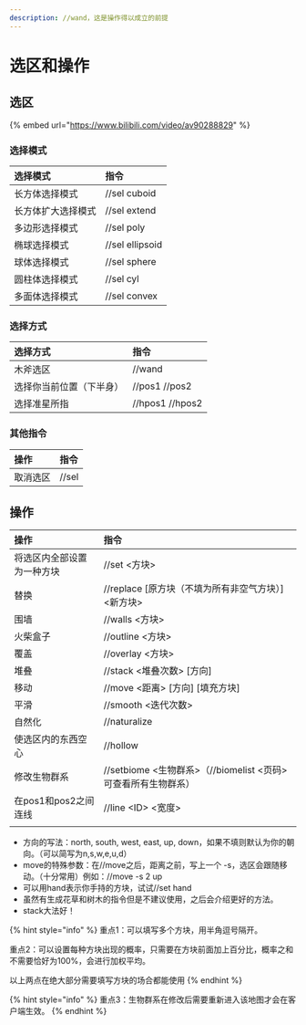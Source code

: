 ```yaml
---
description: //wand，这是操作得以成立的前提
---
```


# 选区和操作

## 选区

{% embed url="https://www.bilibili.com/video/av90288829" %}

### 选择模式

| 选择模式 | 指令 |
| :--- | :--- |
| 长方体选择模式 | //sel cuboid |
| 长方体扩大选择模式 | //sel extend |
| 多边形选择模式 | //sel poly |
| 椭球选择模式 | //sel ellipsoid |
| 球体选择模式 | //sel sphere |
| 圆柱体选择模式 | //sel cyl |
| 多面体选择模式 | //sel convex |

### 选择方式

| 选择方式 | 指令 |
| :--- | :--- |
| 木斧选区 | //wand |
| 选择你当前位置（下半身） | //pos1 //pos2 |
| 选择准星所指 | //hpos1 //hpos2 |

### 其他指令

| 操作 | 指令 |
| :--- | :--- |
| 取消选区 | //sel |

## 操作

| 操作 | 指令 |
| :--- | :--- |
| 将选区内全部设置为一种方块 | //set &lt;方块&gt; |
| 替换 | //replace \[原方块（不填为所有非空气方块）\] &lt;新方块&gt; |
| 围墙 | //walls &lt;方块&gt; |
| 火柴盒子 | //outline &lt;方块&gt; |
| 覆盖 | //overlay &lt;方块&gt; |
| 堆叠 | //stack &lt;堆叠次数&gt; \[方向\] |
| 移动 | //move &lt;距离&gt; \[方向\] \[填充方块\] |
| 平滑 | //smooth &lt;迭代次数&gt; |
| 自然化 | //naturalize |
| 使选区内的东西空心 | //hollow |
| 修改生物群系 | //setbiome &lt;生物群系&gt;（//biomelist &lt;页码&gt;可查看所有生物群系） |
| 在pos1和pos2之间连线 | //line &lt;ID&gt; &lt;宽度&gt; |
|  |  |

* 方向的写法：north, south, west, east, up, down，如果不填则默认为你的朝向。（可以简写为n,s,w,e,u,d）
* move的特殊参数：在//move之后，距离之前，写上一个 -s，选区会跟随移动。（十分常用）例如：//move -s 2 up
* 可以用hand表示你手持的方块，试试//set hand
* 虽然有生成花草和树木的指令但是不建议使用，之后会介绍更好的方法。
* stack大法好！

{% hint style="info" %}
重点1：可以填写多个方块，用半角逗号隔开。

重点2：可以设置每种方块出现的概率，只需要在方块前面加上百分比，概率之和不需要恰好为100%，会进行加权平均。

以上两点在绝大部分需要填写方块的场合都能使用
{% endhint %}

{% hint style="info" %}
重点3：生物群系在修改后需要重新进入该地图才会在客户端生效。
{% endhint %}


